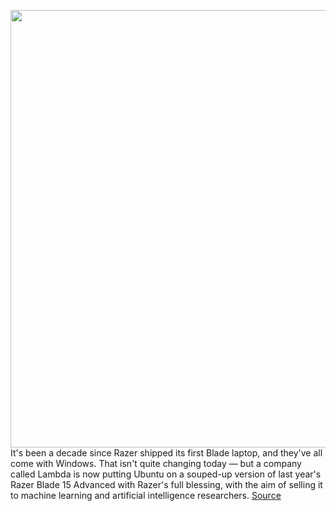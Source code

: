 <img src='https://cdn.vox-cdn.com/thumbor/Cu-CyBjUDZamIRpbwsmjWi50jI8=/0x0:3600x2400/1200x800/filters:focal(1512x912:2088x1488)/cdn.vox-cdn.com/uploads/chorus_image/image/70750963/razer_lambda_2.0.jpg' width='700px' /><br/>
It's been a decade since Razer shipped its first Blade laptop, and they've all come with Windows. That isn't quite changing today — but a company called Lambda is now putting Ubuntu on a souped-up version of last year's Razer Blade 15 Advanced with Razer's full blessing, with the aim of selling it to machine learning and artificial intelligence researchers.
<a href='https://www.theverge.com/2022/4/14/23025968/razer-first-linux-laptop-lambda-tensorbook-tensorflow'> Source <a/>